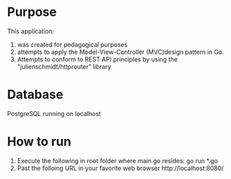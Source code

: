 # Purpose
This application:
1. was created for pedagogical purposes
2. attempts to apply the Model-View-Controller (MVC)design pattern in Go.
3. Attempts to conform to REST API principles by using the "julienschmidt/httprouter" library

# Database
PostgreSQL running on localhost

# How to run
1. Execute the following in root folder where main.go resides: go run *.go
2. Past the folloing URL in your favorite web browser
http://localhost:8080/
